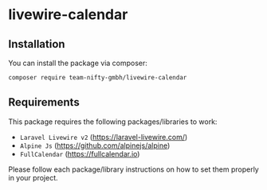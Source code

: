 # livewire-calendar

## Installation

You can install the package via composer:

```bash
composer require team-nifty-gmbh/livewire-calendar
```


## Requirements

This package requires the following packages/libraries to work:
- `Laravel Livewire v2` (https://laravel-livewire.com/)
- `Alpine Js` (https://github.com/alpinejs/alpine)
- `FullCalendar` (https://fullcalendar.io)

Please follow each package/library instructions on how to set them properly in your project.


